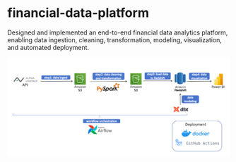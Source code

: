 # financial-data-platform
Designed and implemented an end-to-end financial data analytics platform, enabling data ingestion, cleaning, transformation, modeling, visualization, and automated deployment.

![image](https://github.com/ZhnegW/financial-data-platform/blob/main/financial_data_platform.png)
